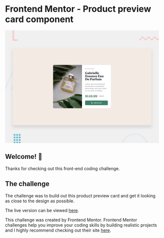 # Frontend Mentor - Product preview card component

![Design preview for the product preview card coding challenge](./design/desktop-preview.jpg)

## Welcome! 👋

Thanks for checking out this front-end coding challenge.

## The challenge

The challenge was to build out this product preview card and get it looking as close to the design as possible.

The live version can be viewed [here](https://davelilleystone.github.io/fem-product-preview-card).

This challenge was created by Frontend Mentor. Frontend Mentor challenges help you improve your coding skills by building realistic projects and I highly recommend checking out their site [here](https://www.frontendmentor.io).
